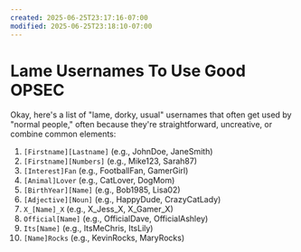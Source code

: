 ```yaml
---
created: 2025-06-25T23:17:16-07:00
modified: 2025-06-25T23:18:10-07:00
---
```


# Lame Usernames To Use Good OPSEC

Okay, here's a list of "lame, dorky, usual" usernames that often get used by "normal people," often because they're straightforward, uncreative, or combine common elements:

1.  `[Firstname][Lastname]` (e.g., JohnDoe, JaneSmith)
2.  `[Firstname][Numbers]` (e.g., Mike123, Sarah87)
3.  `[Interest]Fan` (e.g., FootballFan, GamerGirl)
4.  `[Animal]Lover` (e.g., CatLover, DogMom)
5.  `[BirthYear][Name]` (e.g., Bob1985, Lisa02)
6.  `[Adjective][Noun]` (e.g., HappyDude, CrazyCatLady)
7.  `X_[Name]_X` (e.g., X_Jess_X, X_Gamer_X)
8.  `Official[Name]` (e.g., OfficialDave, OfficialAshley)
9.  `Its[Name]` (e.g., ItsMeChris, ItsLily)
10. `[Name]Rocks` (e.g., KevinRocks, MaryRocks)
